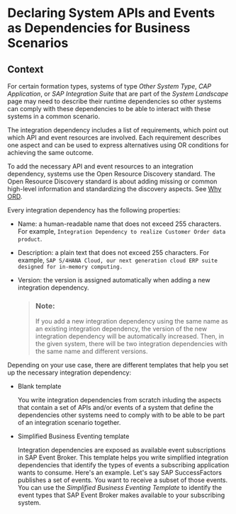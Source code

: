 <!-- loioe8542d805f5e430fba469c8ebe8e76f4 -->

# Declaring System APIs and Events as Dependencies for Business Scenarios



## Context

For certain formation types, systems of type *Other System Type*, *CAP Application*, or *SAP Integration Suite* that are part of the *System Landscape* page may need to describe their runtime dependencies so other systems can comply with these dependencies to be able to interact with these systems in a common scenario.

The integration dependency includes a list of requirements, which point out which API and event resources are involved. Each requirement describes one aspect and can be used to express alternatives using OR conditions for achieving the same outcome.

To add the necessary API and event resources to an integration dependency, systems use the Open Resource Discovery standard. The Open Resource Discovery standard is about adding missing or common high-level information and standardizing the discovery aspects. See [Why ORD](https://sap.github.io/open-resource-discovery/details/articles/why-ord).

Every integration dependency has the following properties:

-   Name: a human-readable name that does not exceed 255 characters. For example, `Integration Dependency to realize Customer Order data product`.

-   Description: a plain text that does not exceed 255 characters. For example, `SAP S/4HANA Cloud, our next generation cloud ERP suite designed for in-memory computing.`

-   Version: the version is assigned automatically when adding a new integration dependency.

    > ### Note:  
    > If you add a new integration dependency using the same name as an existing integration dependency, the version of the new integration dependency will be automatically increased. Then, in the given system, there will be two integration dependencies with the same name and different versions.


Depending on your use case, there are different templates that help you set up the necessary integration dependency:

-   Blank template

    You write integration dependencies from scratch inluding the aspects that contain a set of APIs and/or events of a system that define the dependencies other systems need to comply with to be able to be part of an integration scenario together.

-   Simplified Business Eventing template

    Integration dependencies are exposed as available event subscriptions in SAP Event Broker. This template helps you write simplified integration dependencies that identify the types of events a subscribing application wants to consume. Here's an example. Let's say SAP SuccessFactors publishes a set of events. You want to receive a subset of those events. You can use the *Simplified Business Eventing Template* to identify the event types that SAP Event Broker makes available to your subscribing system.


